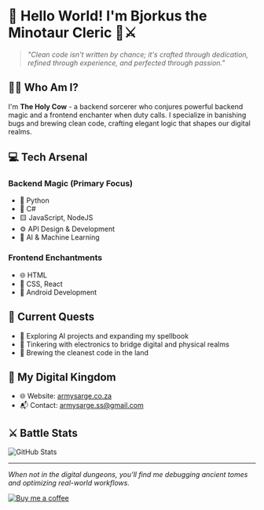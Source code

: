 # 👋 Hello World! I'm Bjorkus the Minotaur Cleric 🐂⚔️

> *"Clean code isn't written by chance; it's crafted through dedication, refined through experience, and perfected through passion."*

## 🧙‍♂️ Who Am I?

I'm **The Holy Cow** - a backend sorcerer who conjures powerful backend magic and a frontend enchanter when duty calls. I specialize in banishing bugs and brewing clean code, crafting elegant logic that shapes our digital realms.

## 💻 Tech Arsenal

### Backend Magic (Primary Focus)
- 🐍 Python
- 🔷 C#
- 🟨 JavaScript, NodeJS
- ⚙️ API Design & Development
- 🤖 AI & Machine Learning

### Frontend Enchantments
- 🌐 HTML
- 🎨 CSS, React
- 📱 Android Development

## 🔮 Current Quests

- 🤖 Exploring AI projects and expanding my spellbook
- 🔌 Tinkering with electronics to bridge digital and physical realms
- 🧪 Brewing the cleanest code in the land

## 🏰 My Digital Kingdom

- 🌐 Website: [armysarge.co.za](https://armysarge.co.za)
- 📬 Contact: [armysarge.ss@gmail.com](mailto:armysarge.ss@gmail.com)

## ⚔️ Battle Stats

![GitHub Stats](https://github-readme-stats.vercel.app/api?username=armysarge&show_icons=true&theme=dark)

---

*When not in the digital dungeons, you'll find me debugging ancient tomes and optimizing real-world workflows.*

[![Buy me a coffee](https://img.buymeacoffee.com/button-api/?text=Buy%20me%20a%20coffee&emoji=&slug=armysarge&button_colour=FFDD00&font_colour=000000&font_family=Cookie&outline_colour=000000&coffee_colour=ffffff)](https://buymeacoffee.com/armysarge)
